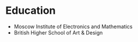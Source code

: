 # Education

- Moscow Institute of Electronics and Mathematics
- British Higher School of Art & Design

